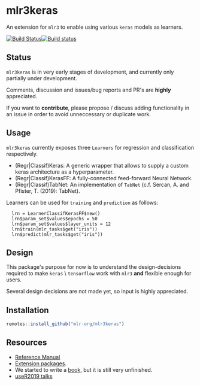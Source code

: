 # mlr3keras
An extension for `mlr3` to enable using various `keras` models as learners.

[![Build Status](https://travis-ci.org/mlr-org/mlr3keras.svg?branch=master)](https://travis-ci.org/mlr-org/mlr3keras)[![Build status](https://ci.appveyor.com/api/projects/status/m2tuhgdxo8is0nv0?svg=true)](https://ci.appveyor.com/project/mlr-org/mlr3keras)
<!--
[![CRAN](https://www.r-pkg.org/badges/version/mlr3)](https://cran.r-project.org/package=mlr3keras)
[![codecov](https://codecov.io/gh/mlr-org/mlr3/branch/master/graph/badge.svg)](https://codecov.io/gh/mlr-org/mlr3)
-->

## Status

`mlr3keras` is in very early stages of development, and currently only partially under development.

 Comments, discussion and issues/bug reports and PR's are **highly** appreciated.

 If you want to **contribute**, please propose / discuss adding functionality in an issue in order to avoid unneccessary or duplicate work.

## Usage

`mlr3keras` currently exposes three `Learners` for regression and classification respectively.

* (Regr|Classif)Keras:   A generic wrapper that allows to supply a custom keras architecture as
                         a hyperparameter.
* (Regr|Classif)KerasFF: A fully-connected feed-forward Neural Network.
* (Regr|Classif)TabNet: An implementation of `TabNet` (c.f. Sercan, A. and Pfister, T. (2019): TabNet).

Learners can be used for `training` and `prediction` as follows:

```{r, message=FALSE}
  lrn = LearnerClassifKerasFF$new()
  lrn$param_set$values$epochs = 50
  lrn$param_set$values$layer_units = 12
  lrn$train(mlr_tasks$get("iris"))
  lrn$predict(mlr_tasks$get("iris"))
```

## Design

This package's purpose for now is to understand the design-decisions required to make `keras` \ `tensorflow` work
with `mlr3` **and** flexible enough for users.

Several design decisions are not made yet, so input is highly appreciated.


## Installation

```r
remotes::install_github("mlr-org/mlr3keras")
```

## Resources

* [Reference Manual](https://mlr3.mlr-org.com/reference/)
* [Extension packages](https://github.com/mlr-org/mlr3/wiki/Extension-Packages).
* We started to write a [book](https://mlr3book.mlr-org.com/), but it is still very unfinished.
* [useR2019 talks](https://github.com/mlr-org/mlr-outreach/tree/master/2019_useR)
